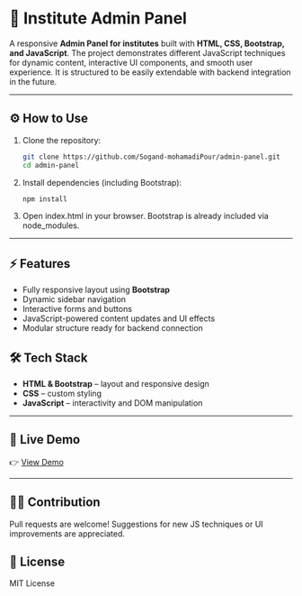 # 🏫 Institute Admin Panel

A responsive **Admin Panel for institutes** built with **HTML, CSS, Bootstrap, and JavaScript**. The project demonstrates different JavaScript techniques for dynamic content, interactive UI components, and smooth user experience. It is structured to be easily extendable with backend integration in the future.

---

## ⚙️ How to Use

1. Clone the repository:  
   ```bash
   git clone https://github.com/Sogand-mohamadiPour/admin-panel.git
   cd admin-panel
   ```
2. Install dependencies (including Bootstrap):
   ```bash
   npm install
   ```
3. Open index.html in your browser. Bootstrap is already included via node_modules.

---

## ⚡ Features
- Fully responsive layout using **Bootstrap**
- Dynamic sidebar navigation
- Interactive forms and buttons
- JavaScript-powered content updates and UI effects
- Modular structure ready for backend connection


   
## 🛠️ Tech Stack
- **HTML & Bootstrap** – layout and responsive design
- **CSS** – custom styling
- **JavaScript** – interactivity and DOM manipulation

---


## 📡 Live Demo
👉 [View Demo]([(https://sogand-mohamadipour.github.io/admin-panel/)])

---

## 👩‍💻 Contribution
Pull requests are welcome! Suggestions for new JS techniques or UI improvements are appreciated.

## 📜 License
MIT License
